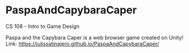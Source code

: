 # PaspaAndCapybaraCaper

CS 108 - Intro to Game Design

Paspa and the Capybara Caper is a web browser game created on Unity!
Link: https://julissatinajero.github.io/PaspaAndCapybaraCaper/
